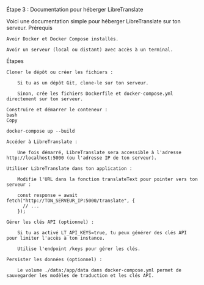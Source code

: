 Étape 3 : Documentation pour héberger LibreTranslate

Voici une documentation simple pour héberger LibreTranslate sur ton serveur.
Prérequis

    Avoir Docker et Docker Compose installés.

    Avoir un serveur (local ou distant) avec accès à un terminal.

Étapes

    Cloner le dépôt ou créer les fichiers :

        Si tu as un dépôt Git, clone-le sur ton serveur.

        Sinon, crée les fichiers Dockerfile et docker-compose.yml directement sur ton serveur.

    Construire et démarrer le conteneur :
    bash
    Copy

    docker-compose up --build

    Accéder à LibreTranslate :

        Une fois démarré, LibreTranslate sera accessible à l'adresse http://localhost:5000 (ou l'adresse IP de ton serveur).

    Utiliser LibreTranslate dans ton application :

        Modifie l'URL dans la fonction translateText pour pointer vers ton serveur :
        
        const response = await fetch("http://TON_SERVEUR_IP:5000/translate", {
          // ...
        });

    Gérer les clés API (optionnel) :

        Si tu as activé LT_API_KEYS=true, tu peux générer des clés API pour limiter l'accès à ton instance.

        Utilise l'endpoint /keys pour gérer les clés.

    Persister les données (optionnel) :

        Le volume ./data:/app/data dans docker-compose.yml permet de sauvegarder les modèles de traduction et les clés API.